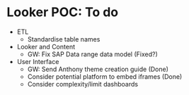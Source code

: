 # Looker POC: To do

* ETL
  * Standardise table names
* Looker and Content
  * GW: Fix SAP Data range data model (Fixed?)
* User Interface
  * GW: Send Anthony theme creation guide (Done)
  * Consider potential platform to embed iframes (Done)
  * Consider complexity/limit dashboards
